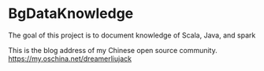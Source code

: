 # BgDataKnowledge
The goal of this project is to document knowledge of Scala, Java, and spark

This is the blog address of my Chinese open source community.
<https://my.oschina.net/dreamerliujack>